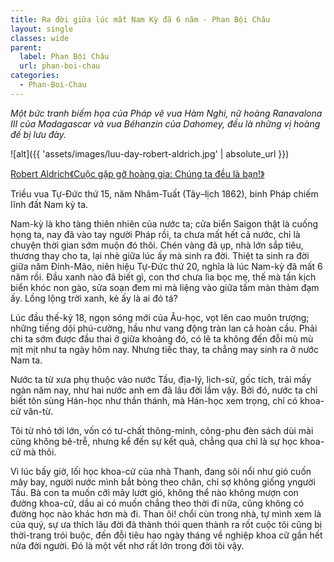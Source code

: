 ```yaml
---
title: Ra đời giữa lúc mất Nam Kỳ đã 6 năm - Phan Bội Châu
layout: single
classes: wide
parent:
  label: Phan Bội Châu
  url: phan-boi-chau
categories: 
  - Phan-Boi-Chau
---
```


*Một bức tranh biếm họa của Pháp vẽ vua Hàm Nghi, nữ hoàng Ranavalona III của Madagascar và vua Béhanzin của Dahomey, đều là những vị hoàng đế bị lưu đày.*

![alt]({{ 'assets/images/luu-day-robert-aldrich.jpg' | absolute_url }})
> <cite>
<a href="https://ordi.vn/nhung-hoang-de-bi-luu-day-thuc-dan-phap-va-tinh-canh-luu-vong-cua-cac-vi-vua-nuoc-viet-ky-1.html">
Robert Aldrich《Cuộc gặp gỡ hoàng gia: Chúng ta đều là bạn!》
</a>
</cite>


Triều vua Tự-Đức thứ 15, năm Nhâm-Tuất (Tây–lịch 1862), binh Pháp chiếm lĩnh đất Nam kỳ ta.

Nam-kỳ là kho tàng thiên nhiên của nước ta; cửa biển Saigon thật là cuống họng ta, nay đã vào tay người Pháp rồi, ta chưa mất hết cả nước, chỉ là chuyện thời gian sớm muộn đó thôi. Chén ​vàng đã ụp, nhà lớn sắp tiêu, thương thay cho ta, lại nhè giữa lúc ấy mà sinh ra đời. Thiệt ta sinh ra đời giữa năm Đinh-Mão, niên hiệu Tự-Đức thứ 20, nghĩa là lúc Nam-kỳ đã mất 6 năm rồi. Đầu xanh nào đã biết gì, con thơ chưa lìa bọc mẹ, thế mà tấn kịch biển khóc non gào, sửa soạn đem mi mà liệng vào giữa tấm màn thảm đạm ấy. Lồng lộng trời xanh, kẻ ấy là ai đó tá?

Lúc đầu thế-kỷ 18, ngọn sóng mới của Âu-học, vọt lên cao muôn trượng; những tiếng dội phú-cường, hầu như vang động tràn lan cả hoàn cầu. Phải chi ta sớm được đầu thai ở giữa khoảng đó, có lẽ ta không đến đỗi mù mù mịt mịt như ta ngày hôm nay. Nhưng tiếc thay, ta chẳng may sinh ra ở nước Nam ta.

Nước ta từ xưa phụ thuộc vào nước Tầu, địa-lý, lịch-sử, gốc tích, trải mấy ngàn năm nay, như hai nước anh em đã lâu đời lắm vậy. Bởi đó, nước ta chỉ biết tôn sùng Hán-học như thần thánh, mà Hán-học xem trọng, chỉ có khoa-cử văn-từ.

Tôi từ nhỏ tới lớn, vốn có tư-chất thông-minh, công-phu đèn sách dùi mài cũng không bê-trễ, nhưng kể đến sự kết quả, chẳng qua chỉ là sự học khoa-cử mà thôi.

Vì lúc bấy giờ, lối học khoa-cử của nhà Thanh, đang sôi nổi như gió cuốn mây bay, người nước mình bắt bỏng theo chân, chỉ sợ không giống y ​người Tầu. Bà con ta muốn cỡi mây lướt gió, không thể nào không mượn con đường khoa-cử, dầu ai có muốn chẳng theo thời đi nữa, cũng không có đường học nào khác hơn mà đi. Than ôi! chổi cùn trong nhà, tự mình xem là của quý, sự ưa thích lâu đời đã thành thói quen thành ra rốt cuộc tôi cũng bị thời-trang trói buộc, đến đỗi tiêu hao ngày tháng về nghiệp khoa cữ gần hết nửa đời người. Đó là một vết nhơ rất lớn trong đời tôi vậy.